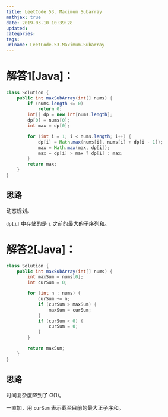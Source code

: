 ```yaml
---
title: LeetCode 53. Maximum Subarray
mathjax: true
date: 2019-03-10 10:39:28
updated:
categories:
tags:
urlname: LeetCode-53-Maximum-Subarray
---
```




<!-- more -->

# 解答1[Java]：

```java
class Solution {
    public int maxSubArray(int[] nums) {
        if (nums.length <= 0)
            return 0;
        int[] dp = new int[nums.length];
        dp[0] = nums[0];
        int max = dp[0];

        for (int i = 1; i < nums.length; i++) {
            dp[i] = Math.max(nums[i], nums[i] + dp[i - 1]);
            max = Math.max(max, dp[i]);
            max = dp[i] > max ? dp[i] : max;
        }
        return max;
    }
}
```

## 思路

动态规划。

`dp[i]` 中存储的是 `i` 之前的最大的子序列和。

# 解答2[Java]：

```java
class Solution {
    public int maxSubArray(int[] nums) {
        int maxSum = nums[0];
        int curSum = 0;

        for (int n : nums) {
            curSum += n;
            if (curSum > maxSum) {
                maxSum = curSum;
            }
            if (curSum < 0) {
                curSum = 0;
            }
        }

        return maxSum;
    }
}
```

## 思路

时间复杂度降到了 $O(1)$。

一直加，用 `curSum` 表示截至目前的最大正子序和。